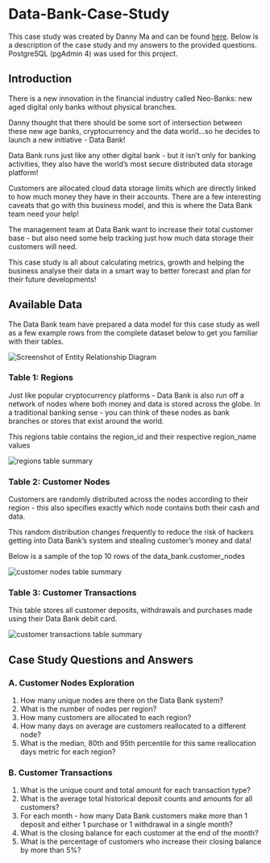 # Data-Bank-Case-Study
This case study was created by Danny Ma and can be found [here](https://8weeksqlchallenge.com/case-study-4/). Below is a description of the case study and my answers to the provided questions. PostgreSQL (pgAdmin 4) was used for this project.
## Introduction
There is a new innovation in the financial industry called Neo-Banks: new aged digital only banks without physical branches.

Danny thought that there should be some sort of intersection between these new age banks, cryptocurrency and the data world…so he decides to launch a new initiative - Data Bank!

Data Bank runs just like any other digital bank - but it isn’t only for banking activities, they also have the world’s most secure distributed data storage platform!

Customers are allocated cloud data storage limits which are directly linked to how much money they have in their accounts. There are a few interesting caveats that go with this business model, and this is where the Data Bank team need your help!

The management team at Data Bank want to increase their total customer base - but also need some help tracking just how much data storage their customers will need.

This case study is all about calculating metrics, growth and helping the business analyse their data in a smart way to better forecast and plan for their future developments!

## Available Data
The Data Bank team have prepared a data model for this case study as well as a few example rows from the complete dataset below to get you familiar with their tables.

![Screenshot of Entity Relationship Diagram](https://8weeksqlchallenge.com/images/case-study-4-erd.png)

### Table 1: Regions
Just like popular cryptocurrency platforms - Data Bank is also run off a network of nodes where both money and data is stored across the globe. In a traditional banking sense - you can think of these nodes as bank branches or stores that exist around the world.

This regions table contains the region_id and their respective region_name values

![regions table summary](https://user-images.githubusercontent.com/129814364/229970861-a5f64012-9f4b-4b1a-9b2b-d71b7886bef6.JPG)

### Table 2: Customer Nodes
Customers are randomly distributed across the nodes according to their region - this also specifies exactly which node contains both their cash and data.

This random distribution changes frequently to reduce the risk of hackers getting into Data Bank’s system and stealing customer’s money and data!

Below is a sample of the top 10 rows of the data_bank.customer_nodes

![customer nodes table summary](https://user-images.githubusercontent.com/129814364/229971006-f4ff8239-e5b7-4c46-b427-7ed6041ce90e.JPG)

### Table 3: Customer Transactions
This table stores all customer deposits, withdrawals and purchases made using their Data Bank debit card.

![customer transactions table summary](https://user-images.githubusercontent.com/129814364/229971128-756f660c-c481-44a8-90a2-6b0cdfc26029.JPG)

## Case Study Questions and Answers
### A. Customer Nodes Exploration
1. How many unique nodes are there on the Data Bank system?
2. What is the number of nodes per region?
3. How many customers are allocated to each region?
4. How many days on average are customers reallocated to a different node?
5. What is the median, 80th and 95th percentile for this same reallocation days metric for each region?

### B. Customer Transactions
1. What is the unique count and total amount for each transaction type?
2. What is the average total historical deposit counts and amounts for all customers?
3. For each month - how many Data Bank customers make more than 1 deposit and either 1 purchase or 1 withdrawal in a single month?
4. What is the closing balance for each customer at the end of the month?
5. What is the percentage of customers who increase their closing balance by more than 5%?
